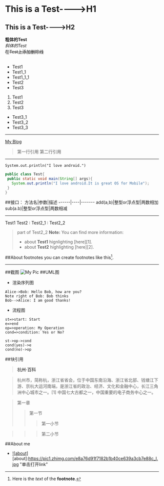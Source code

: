 # This is a Test---->H1
## This is a Test---->H2

**粗体的Test**<br>
*斜体的Test*<br>
~~在Test上添加删除线~~<br>
<br>
* Test1
 * Test1_1
  * Test1_1_1
* Test2
* Test3
1. Test1
2. Test2
3. Test3
  * Test3_1
  * Test3_2
  * Test3_3
***
[My Blog](http://www.bing.com "单击进入bing搜索,哈哈")
> 第一行引用
> 第二行引用

***
`System.out.println("I love android.")`
```Java
public class Test{
 public static void main(String[] args){
   System.out.println("I love android.It is great OS for Mobile");
 }
}
```
##接口：
方法名|参数|描述
------|----|-------
add(a,b)|整型or浮点型|两数相加
sub(a.b)|整型or浮点型|两数相减
***
Test1
Test2
: Test2_1
: Test2_2
> part of Test2_2
> **Note:** You can find more information:
> - about **Test1** hignlighting [here][1].
> - about **Test2** highlighting [here][2].

##About footnotes
you can create footnotes like this[^footnote].
[^footnote]:Here is the *text* of the **footnote**.
***
##截图
![My Pic](https://pic1.zhimg.com/e8a76d91f7182b1b40ce639a3cb7e88c_l.jpg)
##UML图
* 渲染序列图
```sequence
Alice->Bob: Hello Bob, how are you?
Note right of Bob: Bob thinks
Bob-->Alice: I am good thanks!
```
* 流程图
```flow
st=>start: Start
e=>end
op=>operation: My Operation
cond=>condition: Yes or No?

st->op->cond
cond(yes)->e
cond(no)->op
```
##块引用

 >**杭州·百科**  
 
  >杭州市，简称杭，浙江省省会，位于中国东南沿海、浙江省北部、钱塘江下游、京杭大运河南端，是浙江省的政治、经济、文化和金融中心，长江三角洲中心城市之一。[1]  中国七大古都之一，中国重要的电子商务中心之一。
 
>第一章
>>第一节
>>>第一小节

>>>第二小节

##About me
* [![about]](http://about.me/lpctjut) 
  [about]:https://pic1.zhimg.com/e8a76d91f7182b1b40ce639a3cb7e88c_l.jpg "单击打开link"


